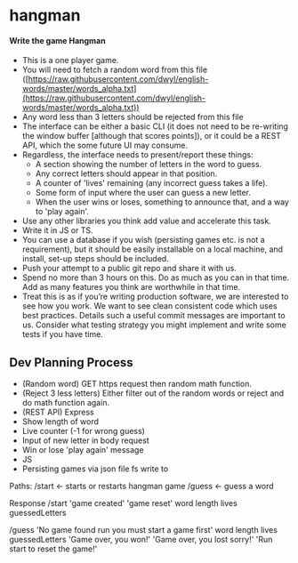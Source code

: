# hangman

#### Write the game Hangman

- This is a one player game.
- You will need to fetch a random word from this file ([https://raw.githubusercontent.com/dwyl/english-words/master/words_alpha.txt](https://raw.githubusercontent.com/dwyl/english-words/master/words_alpha.txt))
- Any word less than 3 letters should be rejected from this file
- The interface can be either a basic CLI (it does not need to be re-writing the window buffer [although that scores points]), or it could be a REST API, which the some future UI may consume.
- Regardless, the interface needs to present/report these things:
  - A section showing the number of letters in the word to guess.
  - Any correct letters should appear in that position.
  - A counter of 'lives' remaining (any incorrect guess takes a life).
  - Some form of input where the user can guess a new letter.
  - When the user wins or loses, something to announce that, and a way to 'play again'.
- Use any other libraries you think add value and accelerate this task.
- Write it in JS or TS.
- You can use a database if you wish (persisting games etc. is not a requirement), but it should be easily installable on a local machine, and install, set-up steps should be included.
- Push your attempt to a public git repo and share it with us.
- Spend no more than 3 hours on this. Do as much as you can in that time. Add as many features you think are worthwhile in that time.
- Treat this is as if you’re writing production software, we are interested to see how you work. We want to see clean consistent code which uses best practices. Details such a useful commit messages are important to us. Consider what testing strategy you might implement and write some tests if you have time.

## Dev Planning Process

- (Random word) GET https request then random math function.
- (Reject 3 less letters) Either filter out of the random words or reject and do math function again.
- (REST API) Express
- Show length of word
- Live counter (-1 for wrong guess)
- Input of new letter in body request
- Win or lose 'play again' message
- JS
- Persisting games via json file fs write to

Paths:
/start <- starts or restarts hangman game
/guess <- guess a word

Response
/start
'game created'
'game reset'
word length
lives
guessedLetters

/guess
'No game found run you must start a game first'
word length
lives
guessedLetters
'Game over, you won!'
'Game over, you lost sorry!'
'Run start to reset the game!'
